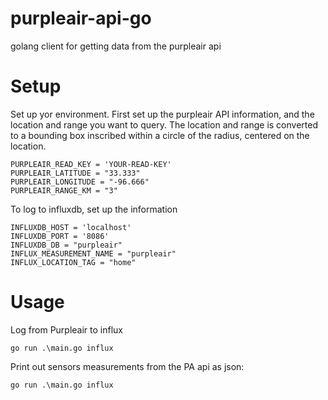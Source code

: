 # purpleair-api-go
golang client for getting data from the purpleair api

# Setup

Set up yor environment. First set up the purpleair API information, and the location and range you want to query.
The location and range is converted to a bounding box inscribed within a circle of the radius, centered on the location.
```
PURPLEAIR_READ_KEY = 'YOUR-READ-KEY'
PURPLEAIR_LATITUDE = "33.333"
PURPLEAIR_LONGITUDE = "-96.666"
PURPLEAIR_RANGE_KM = "3"
```

To log to influxdb, set up the information
```
INFLUXDB_HOST = 'localhost'
INFLUXDB_PORT = '8086'
INFLUXDB_DB = "purpleair"
INFLUX_MEASUREMENT_NAME = "purpleair"
INFLUX_LOCATION_TAG = "home"
```

# Usage
Log from Purpleair to influx

```
go run .\main.go influx
```

Print out sensors measurements from the PA api as json:
```
go run .\main.go influx
```
